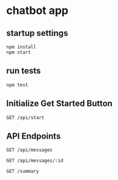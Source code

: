 # chatbot app


## startup settings

```
npm install
npm start
```

## run tests

```
npm test
```

## Initialize Get Started Button

```
GET /api/start
```

## API Endpoints

```
GET /api/messages

GET /api/messages/:id

GET /summary

```